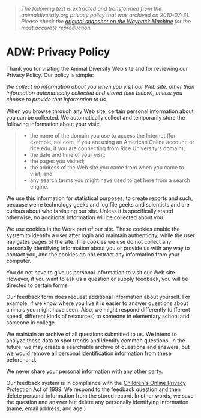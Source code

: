 > *The following text is extracted and transformed from the animaldiversity.org privacy policy that was archived on 2010-07-31. Please check the [original snapshot on the Wayback Machine](https://web.archive.org/web/20100731111739id_/http%3A//animaldiversity.ummz.umich.edu/site/about/privacyPolicy.html) for the most accurate reproduction.*

# ADW: Privacy Policy

Thank you for visiting the Animal Diversity Web site and for reviewing our Privacy Policy. Our policy is simple:

_We collect no information about you when you visit our Web site, other than information automatically collected and stored (see below), unless you choose to provide that information to us._

When you browse through any Web site, certain personal information about you can be collected. We automatically collect and temporarily store the following information about your visit:

>   * the name of the domain you use to access the Internet (for example, aol.com, if you are using an American Online account, or rice.edu, if you are connecting from Rice University's domain);
>   * the date and time of your visit;
>   * the pages you visited;
>   * the address of the Web site you came from when you came to visit; and
>   * any search terms you might have used to get here from a search engine.
> 


We use this information for statistical purposes, to create reports and such, because we're technology geeks and log file geeks and scientists and are curious about who is visiting our site. Unless it is specifically stated otherwise, no additional information will be collected about you.

We use cookies in the Work part of our site. These cookies enable the system to identify a user after login and maintain authenticity, while the user navigates pages of the site. The cookies we use do not collect any personally identifying information about you or provide us with any way to contact you, and the cookies do not extract any information from your computer.

You do not have to give us personal information to visit our Web site. However, if you want to ask us a question or supply feedback, you will be directed to certain forms.

Our feedback form does request additional information about yourself. For example, if we know where you live it is easier to answer questions about animals you might have seen. Also, we might respond differently (different speed, different kinds of resources) to someone in elementary school and someone in college.

We maintain an archive of all questions submitted to us. We intend to analyze these data to spot trends and identify common questions. In the future, we may create a searchable archive of questions and answers, but we would remove all personal identification information from these beforehand.

We never share your personal information with any other party.

Our feedback system is in compliance with the [Children's Online Privacy Protection Act of 1999](http://www.ftc.gov/privacy/privacyinitiatives/childrens.html). We respond to the feedback question and then delete personal information from the stored record. In other words, we save the question and answer but delete any personally identifying information (name, email address, and age.)
